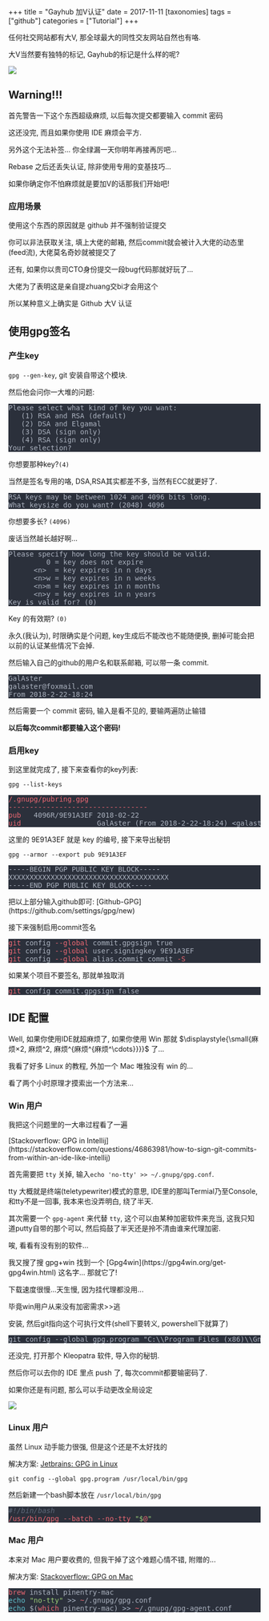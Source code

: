 +++
title = "Gayhub 加V认证"
date = 2017-11-11
[taxonomies]
tags = ["github"]
categories = ["Tutorial"]
+++

<p>任何社交网站都有大V, 那全球最大的同性交友网站自然也有咯.</p><p>大V当然要有独特的标记, Gayhub的标记是什么样的呢?</p><img src="https://i.loli.net/2018/03/07/5a9fab23d67a8.png"><h2>Warning!!!</h2><p>首先警告一下这个东西超级麻烦, 以后每次提交都要输入 commit 密码</p><p>这还没完, 而且如果你使用 IDE 麻烦会平方.</p><p>另外这个无法补签... 你全绿漏一天你明年再接再厉吧...</p><p>Rebase 之后还丢失认证, 除非使用专用的变基技巧...</p><p>如果你确定你不怕麻烦就是要加V的话那我们开始吧!</p>

<!-- more -->

<h3>应用场景</h3><p>使用这个东西的原因就是 github 并不强制验证提交</p><p>你可以非法获取关注, 填上大佬的邮箱, 然后commit就会被计入大佬的动态里(feed流), 大佬莫名奇妙就被提交了</p><p>还有, 如果你以贵司CTO身份提交一段bug代码那就好玩了...</p><p>大佬为了表明这是亲自提zhuang交bi才会用这个</p><p>所以某种意义上确实是 Github 大V 认证</p><h2>使用gpg签名</h2><h3>产生key</h3><p><code>gpg --gen-key</code>, git 安装自带这个模块.</p><p>然后他会问你一大堆的问题:</p><pre style="background-color:#2b303b;">
<span style="color:#abb2bf;">Please select what kind of key you want:
</span><span style="color:#abb2bf;">   (1) RSA and RSA (default)
</span><span style="color:#abb2bf;">   (2) DSA and Elgamal
</span><span style="color:#abb2bf;">   (3) DSA (sign only)
</span><span style="color:#abb2bf;">   (4) RSA (sign only)
</span><span style="color:#abb2bf;">Your selection?</span></pre>
<p>你想要那种key?<code>(4)</code></p><p>当然是签名专用的咯, DSA,RSA其实都差不多, 当然有ECC就更好了.</p><pre style="background-color:#2b303b;">
<span style="color:#abb2bf;">RSA keys may be between 1024 and 4096 bits long.
</span><span style="color:#abb2bf;">What keysize do you want? (2048) 4096</span></pre>
<p>你想要多长? <code>(4096)</code></p><p>废话当然越长越好啊...</p><pre style="background-color:#2b303b;">
<span style="color:#abb2bf;">Please specify how long the key should be valid.
</span><span style="color:#abb2bf;">         0 = key does not expire
</span><span style="color:#abb2bf;">      &lt;n&gt;  = key expires in n days
</span><span style="color:#abb2bf;">      &lt;n&gt;w = key expires in n weeks
</span><span style="color:#abb2bf;">      &lt;n&gt;m = key expires in n months
</span><span style="color:#abb2bf;">      &lt;n&gt;y = key expires in n years
</span><span style="color:#abb2bf;">Key is valid for? (0)</span></pre>
<p>Key 的有效期? <code>(0)</code></p><p>永久(我认为), 时限确实是个问题, key生成后不能改也不能随便换, 删掉可能会把以前的认证某些情况下会掉.</p><p>然后输入自己的github的用户名和联系邮箱, 可以带一条 commit.</p><pre style="background-color:#2b303b;">
<span style="color:#abb2bf;">GalAster
</span><span style="color:#abb2bf;">galaster@foxmail.com
</span><span style="color:#abb2bf;">From 2018-2-22-18:24</span></pre>
<p>然后需要一个 commit 密码, 输入是看不见的, 要输两遍防止输错</p><p><b>以后每次commit都要输入这个密码!</b></p><h3>启用key</h3><p>到这里就完成了, 接下来查看你的key列表:</p><p><code>gpg --list-keys</code></p><pre style="background-color:#2b303b;">
<span style="color:#eb6772;">/.gnupg/pubring.gpg
</span><span style="color:#eb6772;">---------------------------------
</span><span style="color:#eb6772;">pub</span><span style="color:#abb2bf;">   4096R/9E91A3EF 2018-02-22
</span><span style="color:#eb6772;">uid</span><span style="color:#abb2bf;">                  GalAster (From 2018-2-22-18:24) </span><span style="color:#adb7c9;">&lt;</span><span style="color:#abb2bf;">galaster@foxmail.com</span><span style="color:#adb7c9;">&gt;</span></pre>
<p>这里的 9E91A3EF 就是 key 的编号, 接下来导出秘钥</p><p><code>gpg --armor --export pub 9E91A3EF</code></p><pre style="background-color:#2b303b;">
<span style="color:#abb2bf;">-----BEGIN PGP PUBLIC KEY BLOCK-----
</span><span style="color:#abb2bf;">XXXXXXXXXXXXXXXXXXXXXXXXXXXXXXXXXXXXXX
</span><span style="color:#abb2bf;">-----END PGP PUBLIC KEY BLOCK-----</span></pre>
<p>把以上部分输入github即可: [Github-GPG](https://github.com/settings/gpg/new)</p><p>接下来强制启用commit签名</p><pre style="background-color:#2b303b;">
<span style="color:#eb6772;">git</span><span style="color:#abb2bf;"> config</span><span style="color:#eb6772;"> --global</span><span style="color:#abb2bf;"> commit.gpgsign true
</span><span style="color:#eb6772;">git</span><span style="color:#abb2bf;"> config</span><span style="color:#eb6772;"> --global</span><span style="color:#abb2bf;"> user.signingkey 9E91A3EF
</span><span style="color:#eb6772;">git</span><span style="color:#abb2bf;"> config</span><span style="color:#eb6772;"> --global</span><span style="color:#abb2bf;"> alias.commit commit</span><span style="color:#eb6772;"> -S</span></pre>
<p>如果某个项目不要签名, 那就单独取消</p><pre style="background-color:#2b303b;">
<span style="color:#eb6772;">git</span><span style="color:#abb2bf;"> config commit.gpgsign false</span></pre>
<h2>IDE 配置</h2><p>Well, 如果你使用IDE就超麻烦了, 如果你使用 Win 那就 <span class="math">$\displaystyle{\small{麻烦×2, 麻烦^2, 麻烦^{麻烦^{麻烦^\cdots}}}}$</span>  了...</p><p>我看了好多 Linux 的教程, 外加一个 Mac 唯独没有 win 的...</p><p>看了两个小时原理才摸索出一个方法来...</p><h3>Win 用户</h3><p>我把这个问题里的一大串过程看了一遍</p><p>[Stackoverflow: GPG in Intellij](https://stackoverflow.com/questions/46863981/how-to-sign-git-commits-from-within-an-ide-like-intellij)</p><p>首先需要把 <code>tty</code> 关掉, 输入<code>echo 'no-tty' >> ~/.gnupg/gpg.conf</code>.</p><p>tty 大概就是终端(teletypewriter)模式的意思, IDE里的那叫Termial乃至Console, 和tty不是一回事, 我本来也没弄明白, 绕了半天.</p><p>其次需要一个 <code>gpg-agent</code> 来代替 <code>tty</code>, 这个可以由某种加密软件来充当, 这我只知道putty自带的那个可以, 然后捣鼓了半天还是拎不清由谁来代理加密.</p><p>唉, 看看有没有别的软件...</p><p>我又搜了搜 gpg+win 找到一个 [Gpg4win](https://gpg4win.org/get-gpg4win.html) 这名字... 那就它了!</p><p>下载速度很慢...天生慢, 因为挂代理都没用...</p><p>毕竟win用户从来没有加密需求>>逃</p><p>安装, 然后git指向这个可执行文件(shell下要转义, powershell下就算了)</p><pre style="background-color:#2b303b;">
<span style="color:#abb2bf;">git config --global gpg.program &quot;C:\\Program Files (x86)\\GnuPG\\bin\\gpg.exe&quot;</span></pre>
<p>还没完, 打开那个 Kleopatra 软件, 导入你的秘钥.</p><p>然后你可以去你的 IDE 里点 push 了, 每次commit都要输密码了.</p><p>如果你还是有问题, 那么可以手动更改全局设定</p><img src="https://i.loli.net/2018/03/07/5a9fae742cce1.png"><h3>Linux 用户</h3><p>虽然 Linux 动手能力很强, 但是这个还是不太好找的</p><p>解决方案: <a href="href=\"https://youtrack.jetbrains.com/oauth?state=%2Fissue%2FIDEA-127802\"">Jetbrains: GPG in Linux</a></p><p><code>git config --global gpg.program /usr/local/bin/gpg</code></p><p>然后新建一个bash脚本放在 <code>/usr/local/bin/gpg</code></p><pre style="background-color:#2b303b;">
<span style="font-style:italic;color:#5f697a;">#!/bin/bash
</span><span style="color:#eb6772;">/usr/bin/gpg --batch --no-tty </span><span style="color:#9acc76;">&quot;$</span><span style="color:#eb6772;">@</span><span style="color:#9acc76;">&quot;</span></pre>
<h3>Mac 用户</h3><p>本来对 Mac 用户要收费的, 但我干掉了这个难题心情不错, 附赠的...</p><p>解决方案: <a href="href=\"https://stackoverflow.com/questions/39494631/gpg-failed-to-sign-the-data-fatal-failed-to-write-commit-object-git-2-10-0\"">Stackoverflow: GPG on Mac</a></p><pre style="background-color:#2b303b;">
<span style="color:#eb6772;">brew</span><span style="color:#abb2bf;"> install pinentry-mac
</span><span style="color:#5ebfcc;">echo </span><span style="color:#9acc76;">&quot;no-tty&quot; </span><span style="color:#adb7c9;">&gt;&gt; </span><span style="color:#eb6772;">~</span><span style="color:#abb2bf;">/.gnupg/gpg.conf
</span><span style="color:#5ebfcc;">echo </span><span style="color:#abb2bf;">$(</span><span style="color:#eb6772;">which</span><span style="color:#abb2bf;"> pinentry-mac) </span><span style="color:#adb7c9;">&gt;&gt; </span><span style="color:#eb6772;">~</span><span style="color:#abb2bf;">/.gnupg/gpg-agent.conf</span></pre>
